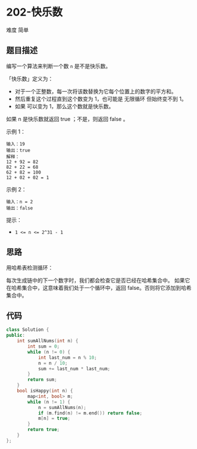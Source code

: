 # 202-快乐数

难度 简单



## 题目描述

编写一个算法来判断一个数 `n` 是不是快乐数。

「快乐数」定义为：

- 对于一个正整数，每一次将该数替换为它每个位置上的数字的平方和。
- 然后重复这个过程直到这个数变为 1，也可能是 无限循环 但始终变不到 1。
- 如果 可以变为  1，那么这个数就是快乐数。

如果 n 是快乐数就返回 true ；不是，则返回 false 。

示例 1：
```
输入：19
输出：true
解释：
12 + 92 = 82
82 + 22 = 68
62 + 82 = 100
12 + 02 + 02 = 1
```
示例 2：
```
输入：n = 2
输出：false
```

提示：

- `1 <= n <= 2^31 - 1`



## 思路

用哈希表检测循环：

每次生成链中的下一个数字时，我们都会检查它是否已经在哈希集合中。
如果它在哈希集合中，这意味着我们处于一个循环中，返回 false。否则将它添加到哈希集合中。



## 代码

```c++
class Solution {
public:
    int sumAllNums(int n) {
        int sum = 0;
        while (n != 0) {
            int last_num = n % 10;
            n = n / 10;
            sum += last_num * last_num;
        }
        return sum;
    }
    bool isHappy(int n) {
        map<int, bool> m;
        while (n != 1) {
            n = sumAllNums(n);
            if (m.find(n) != m.end()) return false;
            m[n] = true;
        }
        return true;
    }
};
```

